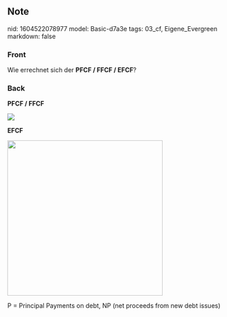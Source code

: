## Note
nid: 1604522078977
model: Basic-d7a3e
tags: 03_cf, Eigene_Evergreen
markdown: false

### Front
<p>Wie errechnet sich der <b>PFCF / FFCF / EFCF</b>?

### Back
<p><b>PFCF / FFCF</b></p><p><img src="12tLLN6Q7Mxxz93PxTns.png">
</p><p><b>EFCF</b></p><p><img src="12gtE8wXUia9V7kHHymf.png" style="width: 351px;">
</p><p>P = Principal Payments on debt, NP (net proceeds from new debt issues)</p>
